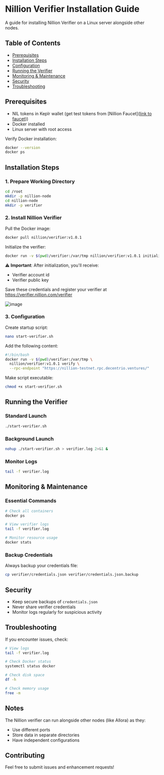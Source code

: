 # Nillion Verifier Installation Guide
A guide for installing Nillion Verifier on a Linux server alongside other nodes.

## Table of Contents
- [Prerequisites](#prerequisites)
- [Installation Steps](#installation-steps)
- [Configuration](#configuration)
- [Running the Verifier](#running-the-verifier)
- [Monitoring & Maintenance](#monitoring--maintenance)
- [Security](#security)
- [Troubleshooting](#troubleshooting)

## Prerequisites
- NIL tokens in Keplr wallet (get test tokens from [Nillion Faucet]([link to faucet](https://faucet.testnet.nillion.com/)))
- Docker installed
- Linux server with root access

Verify Docker installation:
```bash
docker --version
docker ps
```

## Installation Steps

### 1. Prepare Working Directory
```bash
cd /root
mkdir -p nillion-node
cd nillion-node
mkdir -p verifier
```

### 2. Install Nillion Verifier

Pull the Docker image:
```bash
docker pull nillion/verifier:v1.0.1
```

Initialize the verifier:
```bash
docker run -v $(pwd)/verifier:/var/tmp nillion/verifier:v1.0.1 initialise
```

⚠️ **Important**: After initialization, you'll receive:
- Verifier account id
- Verifier public key

Save these credentials and register your verifier at https://verifier.nillion.com/verifier

![image](https://github.com/user-attachments/assets/2976ec15-ecfb-4023-b191-cbf85de2a8e3)

### 3. Configuration

Create startup script:
```bash
nano start-verifier.sh
```

Add the following content:
```bash
#!/bin/bash
docker run -v $(pwd)/verifier:/var/tmp \
  nillion/verifier:v1.0.1 verify \
  --rpc-endpoint "https://nillion-testnet.rpc.decentrio.ventures/"
```

Make script executable:
```bash
chmod +x start-verifier.sh
```

## Running the Verifier

### Standard Launch
```bash
./start-verifier.sh
```

### Background Launch
```bash
nohup ./start-verifier.sh > verifier.log 2>&1 &
```

### Monitor Logs
```bash
tail -f verifier.log
```

## Monitoring & Maintenance

### Essential Commands
```bash
# Check all containers
docker ps

# View verifier logs
tail -f verifier.log

# Monitor resource usage
docker stats
```

### Backup Credentials
Always backup your credentials file:
```bash
cp verifier/credentials.json verifier/credentials.json.backup
```

## Security
- Keep secure backups of `credentials.json`
- Never share verifier credentials
- Monitor logs regularly for suspicious activity

## Troubleshooting

If you encounter issues, check:

```bash
# View logs
tail -f verifier.log

# Check Docker status
systemctl status docker

# Check disk space
df -h

# Check memory usage
free -m
```

## Notes
The Nillion verifier can run alongside other nodes (like Allora) as they:
- Use different ports
- Store data in separate directories
- Have independent configurations

## Contributing
Feel free to submit issues and enhancement requests!
